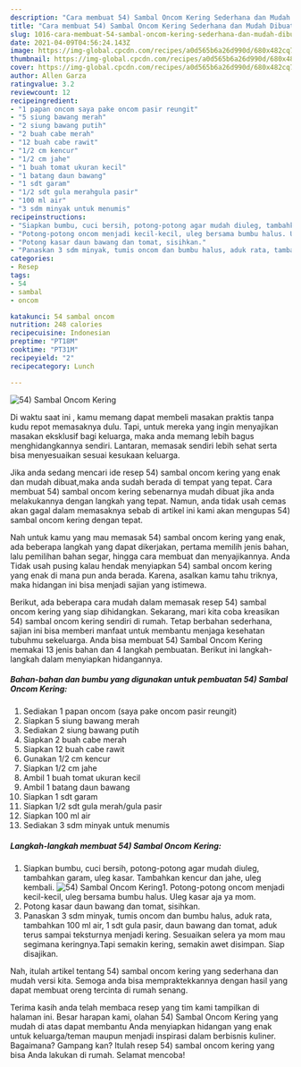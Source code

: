 ```yaml
---
description: "Cara membuat 54) Sambal Oncom Kering Sederhana dan Mudah Dibuat"
title: "Cara membuat 54) Sambal Oncom Kering Sederhana dan Mudah Dibuat"
slug: 1016-cara-membuat-54-sambal-oncom-kering-sederhana-dan-mudah-dibuat
date: 2021-04-09T04:56:24.143Z
image: https://img-global.cpcdn.com/recipes/a0d565b6a26d990d/680x482cq70/54-sambal-oncom-kering-foto-resep-utama.jpg
thumbnail: https://img-global.cpcdn.com/recipes/a0d565b6a26d990d/680x482cq70/54-sambal-oncom-kering-foto-resep-utama.jpg
cover: https://img-global.cpcdn.com/recipes/a0d565b6a26d990d/680x482cq70/54-sambal-oncom-kering-foto-resep-utama.jpg
author: Allen Garza
ratingvalue: 3.2
reviewcount: 12
recipeingredient:
- "1 papan oncom saya pake oncom pasir reungit"
- "5 siung bawang merah"
- "2 siung bawang putih"
- "2 buah cabe merah"
- "12 buah cabe rawit"
- "1/2 cm kencur"
- "1/2 cm jahe"
- "1 buah tomat ukuran kecil"
- "1 batang daun bawang"
- "1 sdt garam"
- "1/2 sdt gula merahgula pasir"
- "100 ml air"
- "3 sdm minyak untuk menumis"
recipeinstructions:
- "Siapkan bumbu, cuci bersih, potong-potong agar mudah diuleg, tambahkan garam, uleg kasar. Tambahkan kencur dan jahe, uleg kembali."
- "Potong-potong oncom menjadi kecil-kecil, uleg bersama bumbu halus. Uleg kasar aja ya mom."
- "Potong kasar daun bawang dan tomat, sisihkan."
- "Panaskan 3 sdm minyak, tumis oncom dan bumbu halus, aduk rata, tambahkan 100 ml air, 1 sdt gula pasir, daun bawang dan tomat, aduk terus sampai teksturnya menjadi kering. Sesuaikan selera ya mom mau segimana keringnya.Tapi semakin kering, semakin awet disimpan. Siap disajikan."
categories:
- Resep
tags:
- 54
- sambal
- oncom

katakunci: 54 sambal oncom 
nutrition: 248 calories
recipecuisine: Indonesian
preptime: "PT18M"
cooktime: "PT31M"
recipeyield: "2"
recipecategory: Lunch

---
```



![54) Sambal Oncom Kering](https://img-global.cpcdn.com/recipes/a0d565b6a26d990d/680x482cq70/54-sambal-oncom-kering-foto-resep-utama.jpg)

Di waktu  saat ini , kamu memang dapat membeli masakan praktis tanpa kudu repot memasaknya dulu. Tapi, untuk mereka yang ingin menyajikan masakan eksklusif bagi keluarga, maka anda memang lebih bagus menghidangkannya sendiri. Lantaran, memasak sendiri lebih sehat serta bisa menyesuaikan sesuai kesukaan keluarga.

Jika anda sedang mencari ide resep 54) sambal oncom kering yang enak dan mudah dibuat,maka anda sudah berada di tempat yang tepat. Cara membuat 54) sambal oncom kering  sebenarnya mudah dibuat jika anda melakukannya dengan langkah yang tepat. Namun, anda tidak usah cemas akan gagal dalam memasaknya 
sebab di artikel ini kami akan mengupas 54) sambal oncom kering dengan tepat.  



Nah untuk kamu yang mau memasak 54) sambal oncom kering yang enak, ada beberapa langkah yang dapat dikerjakan, pertama memilih jenis bahan, lalu pemilihan bahan segar, hingga cara membuat dan menyajikannya. Anda Tidak usah pusing kalau hendak menyiapkan 54) sambal oncom kering yang enak di mana pun anda berada. Karena, asalkan kamu  tahu triknya, maka hidangan ini bisa menjadi sajian yang istimewa.

Berikut, ada beberapa cara mudah dalam memasak resep 54) sambal oncom kering yang siap dihidangkan. Sekarang, mari kita coba kreasikan 54) sambal oncom kering sendiri di rumah. Tetap berbahan sederhana, sajian ini bisa memberi manfaat untuk membantu menjaga kesehatan tubuhmu sekeluarga. Anda bisa membuat 54) Sambal Oncom Kering memakai 13 jenis bahan dan 4 langkah pembuatan. Berikut ini langkah-langkah dalam menyiapkan hidangannya.

<!--inarticleads1-->

##### Bahan-bahan dan bumbu yang digunakan untuk pembuatan 54) Sambal Oncom Kering:

1. Sediakan 1 papan oncom (saya pake oncom pasir reungit)
1. Siapkan 5 siung bawang merah
1. Sediakan 2 siung bawang putih
1. Siapkan 2 buah cabe merah
1. Siapkan 12 buah cabe rawit
1. Gunakan 1/2 cm kencur
1. Siapkan 1/2 cm jahe
1. Ambil 1 buah tomat ukuran kecil
1. Ambil 1 batang daun bawang
1. Siapkan 1 sdt garam
1. Siapkan 1/2 sdt gula merah/gula pasir
1. Siapkan 100 ml air
1. Sediakan 3 sdm minyak untuk menumis




<!--inarticleads2-->

##### Langkah-langkah membuat 54) Sambal Oncom Kering:

1. Siapkan bumbu, cuci bersih, potong-potong agar mudah diuleg, tambahkan garam, uleg kasar. Tambahkan kencur dan jahe, uleg kembali.
<img src="https://img-global.cpcdn.com/steps/fd56d9ee47167986/160x128cq70/54-sambal-oncom-kering-langkah-memasak-1-foto.jpg" alt="54) Sambal Oncom Kering">1. Potong-potong oncom menjadi kecil-kecil, uleg bersama bumbu halus. Uleg kasar aja ya mom.
1. Potong kasar daun bawang dan tomat, sisihkan.
1. Panaskan 3 sdm minyak, tumis oncom dan bumbu halus, aduk rata, tambahkan 100 ml air, 1 sdt gula pasir, daun bawang dan tomat, aduk terus sampai teksturnya menjadi kering. Sesuaikan selera ya mom mau segimana keringnya.Tapi semakin kering, semakin awet disimpan. Siap disajikan.




Nah, itulah artikel tentang  54) sambal oncom kering  yang sederhana dan mudah versi kita. Semoga anda bisa mempraktekkannya dengan hasil yang dapat membuat oreng tercinta di rumah senang. 

Terima kasih anda telah membaca resep yang tim kami tampilkan di halaman ini. Besar harapan kami, olahan  54) Sambal Oncom Kering yang mudah di atas dapat membantu Anda menyiapkan hidangan yang enak untuk keluarga/teman maupun menjadi inspirasi dalam berbisnis kuliner. Bagaimana? Gampang kan? Itulah resep 54) sambal oncom kering yang bisa Anda lakukan di rumah. Selamat mencoba!

